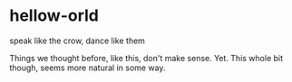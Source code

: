 # hellow-orld
speak like the crow, dance like them

Things we thought before, like this, don't make sense. Yet.
This whole bit though, seems more natural in some way.
